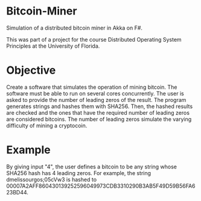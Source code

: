 # Bitcoin-Miner
Simulation of a distributed bitcoin miner in Akka on F#.

This was part of a project for the course Distributed Operating System Principles at the University of Florida.

# Objective
Create a software that simulates the operation of mining bitcoin. The software must be able to run on several cores concurrently.
The user is asked to provide the number of leading zeros of the result. The program generates strings and hashes them with SHA256.
Then, the hashed results are checked and the ones that have the required number of leading zeros are considered bitcoins.
The number of leading zeros simulate the varying difficulty of mining a cryptocoin.

# Example
By giving input "4", the user defines a bitcoin to be any string whose SHA256 hash has 4 leading zeros.
For example, the string dmelissourgos;05cVw3 is hashed to 00007A2AFF860430139252596049973CDB3310290B3AB5F49D59B56FA623BD44.
